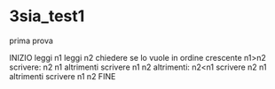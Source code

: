 # 3sia_test1
prima prova

INIZIO
leggi n1
leggi n2
chiedere se lo vuole in ordine crescente
	n1>n2
scrivere: n2 n1
altrimenti
 scrivere n1 n2
altrimenti: 
	n2<n1
		scrivere n2 n1
	altrimenti
		scrivere n1 n2
FINE
